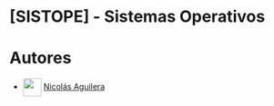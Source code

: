 # [SISTOPE] - Sistemas Operativos


# Autores
- <img width="32" align="center" src="https://avatars.githubusercontent.com/u/97463001?v=4"></img> [Nicolás Aguilera](https://github.com/Don-Uldaricio)